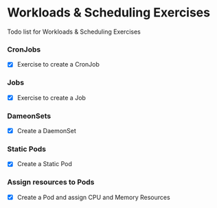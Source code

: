 # Workloads & Scheduling Exercises

Todo list for Workloads & Scheduling Exercises

### CronJobs
- [x] Exercise to create a CronJob

### Jobs
- [x] Exercise to create a Job

### DameonSets
- [x] Create a DaemonSet

### Static Pods
- [x] Create a Static Pod


### Assign resources to Pods
- [x] Create a Pod and assign CPU and Memory Resources
